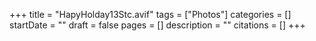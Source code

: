 +++
title = "HapyHolday13Stc.avif"
tags = ["Photos"]
categories = []
startDate = ""
draft = false
pages = []
description = ""
citations = []
+++

